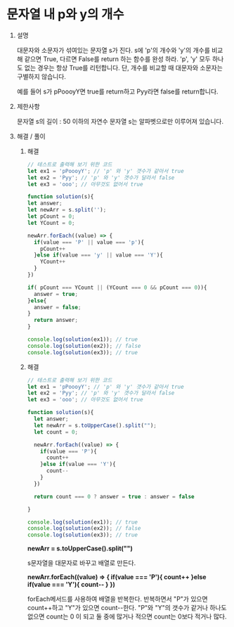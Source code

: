 # 문자열 내 p와 y의 개수
1. 설명

    대문자와 소문자가 섞여있는 문자열 s가 진다. s에   'p'의 개수와 'y'의 개수를 비교해 같으면 True, 다르면  False를 return 하는 함수를 완성 하라. 'p', 'y'  모두 하나도 없는 경우는 항상 True를 리턴합니다. 단,  개수를 비교할 때 대문자와 소문자는 구별하지 않습니다.

    예를 들어 s가 pPoooyY면 true를 return하고 Pyy라면   false를 return합니다.

2. 제한사항

    문자열 s의 길이 : 50 이하의 자연수
    문자열 s는 알파벳으로만 이루어져 있습니다.

3. 해결 / 풀이

    01. 해결
    
        ```js
        // 테스트로 출력해 보기 위한 코드
        let ex1 = 'pPoooyY'; // 'p' 와 'y' 갯수가 같아서 true
        let ex2 = 'Pyy'; // 'p' 와 'y' 갯수가 달라서 false
        let ex3 = 'ooo'; // 아무것도 없어서 true
        
        function solution(s){
        let answer;
        let newArr = s.split('');
        let pCount = 0;
        let YCount = 0;
        
        newArr.forEach((value) => {
          if(value === 'P' || value === 'p'){
            pCount++
          }else if(value === 'y' || value === 'Y'){
            YCount++
          }
        })
        
        if( pCount === YCount || (YCount === 0 && pCount === 0)){
          answer = true;
        }else{
          answer = false;
        }
          return answer;
        }
        
        console.log(solution(ex1)); // true
        console.log(solution(ex2)); // false
        console.log(solution(ex3)); // true
        ```

    02. 해결
        ```js
        // 테스트로 출력해 보기 위한 코드
        let ex1 = 'pPoooyY'; // 'p' 와 'y' 갯수가 같아서 true
        let ex2 = 'Pyy'; // 'p' 와 'y' 갯수가 달라서 false
        let ex3 = 'ooo'; // 아무것도 없어서 true
        
        function solution(s){
          let answer;
          let newArr = s.toUpperCase().split("");
          let count = 0;
        
          newArr.forEach((value) => {
            if(value === 'P'){
              count++
            }else if(value === 'Y'){
              count--
            }
          })
        
          return count === 0 ? answer = true : answer = false
        
        }
        
        console.log(solution(ex1)); // true
        console.log(solution(ex2)); // false
        console.log(solution(ex3)); // true

        ```
        **newArr = s.toUpperCase().split("")** 
        
        s문자열을 대문자로 바꾸고 배열로 만든다.

        **newArr.forEach((value) => {
          if(value === 'P'){
            count++
          }else if(value === 'Y'){
            count--
          }
        })**

        forEach메서드를 사용하여 배열을 반복한다. 
        반복하면서 "P"가 있으면 count++하고 "Y"가 있으면 count--한다. "P"와 "Y"의 갯수가 같거나 하나도 없으면 count는 0 이 되고 둘 중에 많거나 적으면 count는 0보다 적거나 많다.
